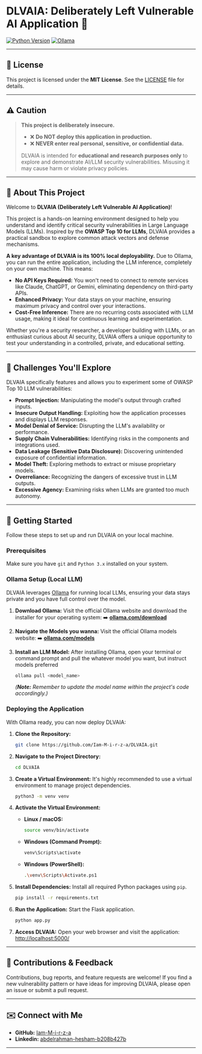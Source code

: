 # DLVAIA: Deliberately Left Vulnerable AI Application 🧪

[![Python Version](https://img.shields.io/badge/Python-3.x-blue?style=for-the-badge&logo=python)](https://www.python.org/)
[![Ollama](https://img.shields.io/badge/Ollama-Local%20LLM-black?style=for-the-badge&logo=ollama)](https://ollama.com/)

---

## 📜 License

This project is licensed under the **MIT License**. See the [LICENSE](https://github.com/Iam-M-i-r-z-a/DLVAIA/blob/main/LICENSE) file for details.

---
## ⚠️ Caution

> **This project is deliberately insecure.**
>
> - ❌ **Do NOT deploy this application in production.**
> - ❌ **NEVER enter real personal, sensitive, or confidential data.**
>
> DLVAIA is intended for **educational and research purposes only** to explore and demonstrate AI/LLM security vulnerabilities. Misusing it may cause harm or violate privacy policies.



---

## 🌟 About This Project

Welcome to **DLVAIA (Deliberately Left Vulnerable AI Application)**!

This project is a hands-on learning environment designed to help you understand and identify critical security vulnerabilities in Large Language Models (LLMs). Inspired by the **OWASP Top 10 for LLMs**, DLVAIA provides a practical sandbox to explore common attack vectors and defense mechanisms.

**A key advantage of DLVAIA is its 100% local deployability.** Due to Ollama, you can run the entire application, including the LLM inference, completely on your own machine. This means:
* **No API Keys Required:** You won't need to connect to remote services like Claude, ChatGPT, or Gemini, eliminating dependency on third-party APIs.
* **Enhanced Privacy:** Your data stays on your machine, ensuring maximum privacy and control over your interactions.
* **Cost-Free Inference:** There are no recurring costs associated with LLM usage, making it ideal for continuous learning and experimentation.

Whether you're a security researcher, a developer building with LLMs, or an enthusiast curious about AI security, DLVAIA offers a unique opportunity to test your understanding in a controlled, private, and educational setting.

---



## 🎯 Challenges You'll Explore

DLVAIA specifically features and allows you to experiment some of OWASP Top 10 LLM vulnerabilities:

* **Prompt Injection:** Manipulating the model's output through crafted inputs.
* **Insecure Output Handling:** Exploiting how the application processes and displays LLM responses.
* **Model Denial of Service:** Disrupting the LLM's availability or performance.
* **Supply Chain Vulnerabilities:** Identifying risks in the components and integrations used.
* **Data Leakage (Sensitive Data Disclosure):** Discovering unintended exposure of confidential information.
* **Model Theft:** Exploring methods to extract or misuse proprietary models.
* **Overreliance:** Recognizing the dangers of excessive trust in LLM outputs.
* **Excessive Agency:** Examining risks when LLMs are granted too much autonomy.

---

## 🚀 Getting Started

Follow these steps to set up and run DLVAIA on your local machine.

### Prerequisites

Make sure you have `git` and `Python 3.x` installed on your system.

### Ollama Setup (Local LLM)

DLVAIA leverages [Ollama](https://ollama.com/) for running local LLMs, ensuring your data stays private and you have full control over the model.

1.  **Download Ollama:**
    Visit the official Ollama website and download the installer for your operating system:
    ➡️ [**ollama.com/download**](https://ollama.com/download)

2.  **Navigate the Models you wanna:**
    Visit the official Ollama models website:
    ➡️ [**ollama.com/models**](https://ollama.com/models)

    
3.  **Install an LLM Model:**
    After installing Ollama, open your terminal or command prompt and pull the whatever model you want, but instruct models preferred
    ```bash
    ollama pull <model_name>
    ```
    *(**Note:** Remember to update the model name within the project's code accordingly.)*

### Deploying the Application

With Ollama ready, you can now deploy DLVAIA:

1.  **Clone the Repository:**
    ```bash
    git clone https://github.com/Iam-M-i-r-z-a/DLVAIA.git
    ```

2.  **Navigate to the Project Directory:**
    ```bash
    cd DLVAIA
    ```

3.  **Create a Virtual Environment:**
    It's highly recommended to use a virtual environment to manage project dependencies.
    ```bash
    python3 -m venv venv
    ```

4.  **Activate the Virtual Environment:**
    * **Linux / macOS:**
        ```bash
        source venv/bin/activate
        ```
    * **Windows (Command Prompt):**
        ```bash
        venv\Scripts\activate
        ```
    * **Windows (PowerShell):**
        ```bash
        .\venv\Scripts\Activate.ps1
        ```

5.  **Install Dependencies:**
    Install all required Python packages using `pip`.
    ```bash
    pip install -r requirements.txt
    ```

6.  **Run the Application:**
    Start the Flask application.
    ```bash
    python app.py
    ```

7.  **Access DLVAIA:**
    Open your web browser and visit the application:
    [http://localhost:5000/](http://localhost:5000/)

---

## 🤝 Contributions & Feedback

Contributions, bug reports, and feature requests are welcome! If you find a new vulnerability pattern or have ideas for improving DLVAIA, please open an issue or submit a pull request.

---

## ✉️ Connect with Me

* **GitHub:** [Iam-M-i-r-z-a](https://github.com/Iam-M-i-r-z-a)
* **Linkedin:** [abdelrahman-hesham-b208b427b](https://www.linkedin.com/in/abdelrahman-hesham-b208b427b/)

---
